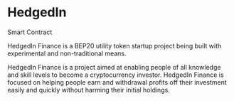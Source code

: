# HedgedIn
Smart Contract

HedgedIn Finance is a BEP20 utility token startup project being built with experimental and non-traditional means. 

HedgedIn Finance is a project aimed at enabling people of all knowledge and skill levels to become a cryptocurrency investor. HedgedIn Finance is focused on helping people earn and withdrawal profits off their investment easily and quickly without harming their initial holdings.

